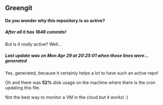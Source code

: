 ## Greengit

#### Do you wonder why this repository is so active?

##### After all it has 1848 commits!

But is it *really* active? Well...

##### Last update was on Mon Apr 29 at 20:25:01 when those lines were... generated

Yes, generated, because it certainly helps a lot to have such an active repo!

Oh and there was **52%** disk usage on the machine
where there is the cron updating this file.

Not the best way to monitor a VM in the cloud but it works! :)
